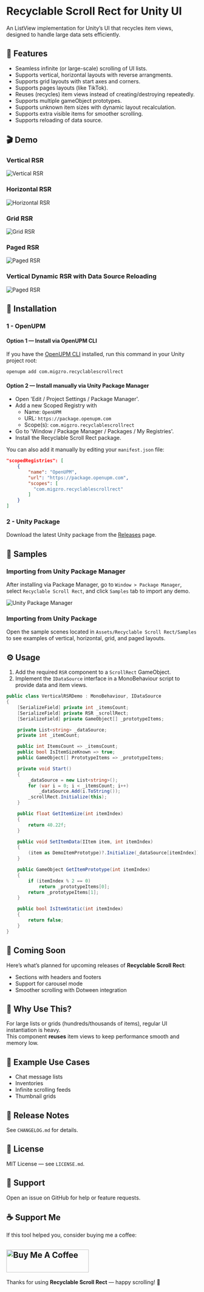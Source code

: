 # Recyclable Scroll Rect for Unity UI
An ListView implementation for Unity’s UI that recycles item views, designed to handle large data sets efficiently.

## 📘 Features
- Seamless infinite (or large-scale) scrolling of UI lists.
- Supports vertical, horizontal layouts with reverse arrangments.
- Supports grid layouts with start axes and corners.
- Supports pages layouts (like TikTok).
- Reuses (recycles) item views instead of creating/destroying repeatedly.
- Supports multiple gameObject prototypes.
- Supports unknown item sizes with dynamic layout recalculation.
- Supports extra visible items for smoother scrolling.
- Supports reloading of data source.

## 🎬 Demo
### Vertical RSR
![Vertical RSR](Images~/Vertical%20RSR.gif)

### Horizontal RSR
![Horizontal RSR](Images~/Horizontal%20RSR.gif)

### Grid RSR
![Grid RSR](Images~/Grid%20RSR.gif)

### Paged RSR
![Paged RSR](Images~/Paged%20RSR.gif)

### Vertical Dynamic RSR with Data Source Reloading
![Paged RSR](Images~/Vertical%20Dynamic%20RSR.gif)

## 🚀 Installation
### 1 - OpenUPM
#### Option 1 — Install via OpenUPM CLI

If you have the [OpenUPM CLI](https://github.com/openupm/openupm-cli) installed, run this command in your Unity project root:

```bash
openupm add com.migzro.recyclablescrollrect
```

#### Option 2 — Install manually via Unity Package Manager

- Open 'Edit / Project Settings / Package Manager'.
- Add a new Scoped Registry with 
  - Name: `OpenUPM` 
  - URL: `https://package.openupm.com` 
  - Scope(s): `com.migzro.recyclablescrollrect`
- Go to 'Window / Package Manager / Packages / My Registries'.
- Install the Recyclable Scroll Rect package.

You can also add it manually by editing your `manifest.json` file:

```json
"scopedRegistries": [
    {
        "name": "OpenUPM",
        "url": "https://package.openupm.com",
        "scopes": [
          "com.migzro.recyclablescrollrect"
        ]
    }
]
```

### 2 - Unity Package
Download the latest Unity package from the [Releases](https://github.com/Migzro/Recyclable-Scroll-Rect/releases/tag/1.0.1) page.

## 🧩 Samples
### Importing from Unity Package Manager
After installing via Package Manager, go to `Window > Package Manager`, select `Recyclable Scroll Rect`, and click `Samples` tab to import any demo.

![Unity Package Manager](Images~/Unity%20Package%20Manager%20Samples.png)

### Importing from Unity Package
Open the sample scenes located in `Assets/Recyclable Scroll Rect/Samples` to see examples of vertical, horizontal, grid, and paged layouts.

## ⚙️ Usage
1. Add the required `RSR` component to a `ScrollRect` GameObject.
2. Implement the `IDataSource` interface in a MonoBehaviour script to provide data and item views.
```csharp
public class VerticalRSRDemo : MonoBehaviour, IDataSource
{
    [SerializeField] private int _itemsCount;
    [SerializeField] private RSR _scrollRect;
    [SerializeField] private GameObject[] _prototypeItems;

    private List<string> _dataSource;
    private int _itemCount;

    public int ItemsCount => _itemsCount;
    public bool IsItemSizeKnown => true;
    public GameObject[] PrototypeItems => _prototypeItems;

    private void Start()
    {
        _dataSource = new List<string>();
        for (var i = 0; i < _itemsCount; i++)
            _dataSource.Add(i.ToString());
        _scrollRect.Initialize(this);
    }

    public float GetItemSize(int itemIndex)
    {
        return 40.22f;
    }

    public void SetItemData(IItem item, int itemIndex)
    {
        (item as DemoItemPrototype)?.Initialize(_dataSource[itemIndex]);
    }

    public GameObject GetItemPrototype(int itemIndex)
    {
        if (itemIndex % 2 == 0)
            return _prototypeItems[0];
        return _prototypeItems[1];
    }

    public bool IsItemStatic(int itemIndex)
    {
        return false;
    }
}
```

## 🔮 Coming Soon
Here’s what’s planned for upcoming releases of **Recyclable Scroll Rect**:
- Sections with headers and footers
- Support for carousel mode
- Smoother scrolling with Dotween integration

## 🧪 Why Use This?
For large lists or grids (hundreds/thousands of items), regular UI instantiation is heavy.  
This component **reuses** item views to keep performance smooth and memory low.

## 🧩 Example Use Cases
- Chat message lists
- Inventories
- Infinite scrolling feeds
- Thumbnail grids

## 📝 Release Notes
See `CHANGELOG.md` for details.

## 📄 License
MIT License — see `LICENSE.md`.

## 🙋 Support
Open an issue on GitHub for help or feature requests.

## ☕ Support Me
If this tool helped you, consider buying me a coffee:

<a href="https://www.buymeacoffee.com/migzro" target="_blank"><img src="https://cdn.buymeacoffee.com/buttons/v2/default-yellow.png" alt="Buy Me A Coffee" style="height: 60px !important;width: 217px !important;" ></a>
---
Thanks for using **Recyclable Scroll Rect** — happy scrolling! 🎉